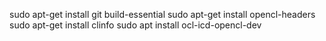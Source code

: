 sudo apt-get install git build-essential
sudo apt-get install opencl-headers
sudo apt-get install clinfo
sudo apt install ocl-icd-opencl-dev

